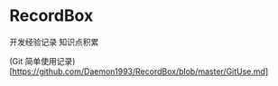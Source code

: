 # RecordBox
开发经验记录 知识点积累

(Git 简单使用记录)[https://github.com/Daemon1993/RecordBox/blob/master/GitUse.md]


